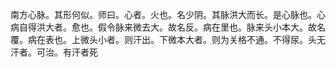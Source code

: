 南方心脉。其形何似。师曰。心者。火也。名少阴。其脉洪大而长。是心脉也。心病自得洪大者。愈也。假令脉来微去大。故名反。病在里也。脉来头小本大。故名覆。病在表也。上微头小者。则汗出。下微本大者。则为关格不通。不得尿。头无汗者。可治。有汗者死